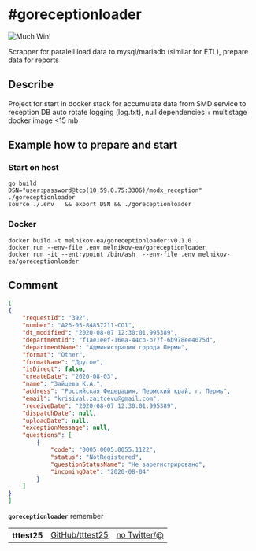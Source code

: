 # #goreceptionloader
![Much Win!](https://www.pauladamsmith.com/images/gopher.png)

Scrapper for paralell load data to mysql/mariadb  (similar for ETL), prepare data for reports 

## Describe
 Project for start in docker stack for accumulate data from SMD service to reception DB 
auto rotate logging (log.txt), null dependencies + multistage docker image <15 mb



## Example how to prepare and start 

### Start on host
```command
go build
DSN="user:password@tcp(10.59.0.75:3306)/modx_reception" ./goreceptionloader
source ./.env   && export DSN && ./goreceptionloader
```

### Docker

```command
docker build -t melnikov-ea/goreceptionloader:v0.1.0 .
docker run --env-file .env melnikov-ea/goreceptionloader
docker run -it --entrypoint /bin/ash  --env-file .env melnikov-ea/goreceptionloader 
```


## Comment
```json
[
{
    "requestId": "392",
    "number": "А26-05-84857211-СО1",
    "dt_modified": "2020-08-07 12:30:01.995389",
    "departmentId": "f1ae1eef-16ea-44cb-b77f-6b978ee4075d",
    "departmentName": "Администрация города Перми",
    "format": "Other",
    "formatName": "Другое",
    "isDirect": false,
    "createDate": "2020-08-03",
    "name": "Зайцева К.А.",
    "address": "Российская Федерация, Пермский край, г. Пермь",
    "email": "krisival.zaitcevu@gmail.com",
    "receiveDate": "2020-08-07 12:30:01.995389",
    "dispatchDate": null,
    "uploadDate": null,
    "exceptionMessage": null,
    "questions": [
        {
            "code": "0005.0005.0055.1122",
            "status": "NotRegistered",
            "questionStatusName": "Не зарегистрировано",
            "incomingDate": "2020-08-04"
        }
    ]
}
]
```


<b><code>goreceptionloader</code></b> remember

<table>
    <tbody>
        <tr>
            <th align="left">tttest25</th>
            <td><a href="https://github.com/tttest25">GitHub/tttest25</a></td>
            <td><a href="">no Twitter/@</a></td>
        </tr>
    </tbody>
</table>